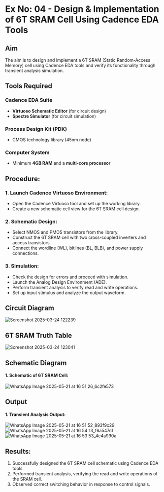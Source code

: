 # Ex No: 04 - Design & Implementation of 6T SRAM Cell Using Cadence EDA Tools

## Aim
The aim is to design and implement a 6T SRAM (Static Random-Access Memory) cell using Cadence EDA tools and verify its functionality through transient analysis simulation.

## Tools Required

### Cadence EDA Suite
- **Virtuoso Schematic Editor** (for circuit design)
- **Spectre Simulator** (for circuit simulation)

### Process Design Kit (PDK)
- CMOS technology library (45nm node)  

### Computer System
- Minimum **4GB RAM** and a **multi-core processor**

## Procedure:
### 1. Launch Cadence Virtuoso Environment:
   - Open the Cadence Virtuoso tool and set up the working library.
   - Create a new schematic cell view for the 6T SRAM cell design.

### 2. Schematic Design:
   - Select NMOS and PMOS transistors from the library.
   - Construct the 6T SRAM cell with two cross-coupled inverters and access transistors.
   - Connect the wordline (WL), bitlines (BL, BLB), and power supply connections.

### 3. Simulation:
   - Check the design for errors and proceed with simulation.
   - Launch the Analog Design Environment (ADE).
   - Perform transient analysis to verify read and write operations.
   - Set up input stimulus and analyze the output waveform.

## Circuit Diagram

![Screenshot 2025-03-24 122239](https://github.com/user-attachments/assets/c22930fc-f396-4787-807d-51088ad7959e)


## 6T SRAM Truth Table

![Screenshot 2025-03-24 123041](https://github.com/user-attachments/assets/29a8a036-d65d-4a25-ba18-3f1f0e358576)


## Schematic Diagram

#### 1. Schematic of 6T SRAM Cell:
![WhatsApp Image 2025-05-21 at 16 51 26_6c2fe573](https://github.com/user-attachments/assets/2e907196-f829-4f48-994c-ed6a6d2febcd)



## Output
#### 1. Transient Analysis Output:
![WhatsApp Image 2025-05-21 at 16 51 52_893f9c29](https://github.com/user-attachments/assets/3c86e761-0d04-4586-92d6-39a0d5721ef0)
![WhatsApp Image 2025-05-21 at 16 54 13_f6a547c1](https://github.com/user-attachments/assets/07671788-663c-4faf-bd65-33c8e21d9919)
![WhatsApp Image 2025-05-21 at 16 53 53_4e4a990a](https://github.com/user-attachments/assets/9b4a7830-13cc-4814-b773-8854d07e7b7e)





## Results:
1. Successfully designed the 6T SRAM cell schematic using Cadence EDA tools.
2. Performed transient analysis, verifying the read and write operations of the SRAM cell.
3. Observed correct switching behavior in response to control signals.


